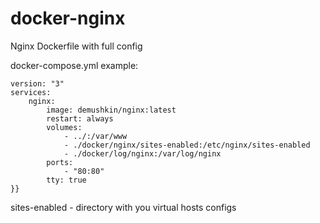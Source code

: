 # docker-nginx
Nginx Dockerfile with full config


docker-compose.yml example:

```
version: "3"
services:
    nginx:
        image: demushkin/nginx:latest
        restart: always
        volumes:
            - ../:/var/www
            - ./docker/nginx/sites-enabled:/etc/nginx/sites-enabled
            - ./docker/log/nginx:/var/log/nginx
        ports:
            - "80:80"
        tty: true
}}
```
sites-enabled - directory with you virtual hosts configs
